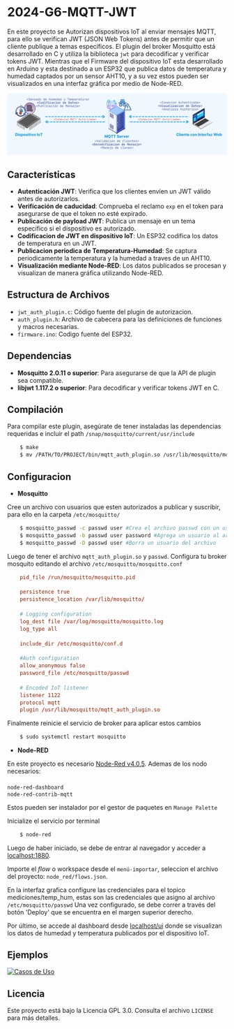 # 2024-G6-MQTT-JWT

En este proyecto se Autorizan dispositivos IoT al enviar mensajes MQTT, para ello se verifican JWT (JSON Web Tokens) antes de permitir que un cliente publique a temas específicos. El plugin del broker Mosquitto está desarrollado en C y utiliza la biblioteca `jwt` para decodificar y verificar tokens JWT. Mientras que el Firmware del dispositivo IoT esta desarrollado en Arduino y esta destinado a un ESP32 que publica datos de temperatura y humedad captados por un sensor AHT10, y a su vez estos pueden ser visualizados en una interfaz gráfica por medio de Node-RED.

<p align="center">
  <img src="assets/Dispositivo IoT.png" alt="Diagrama">
</p>


## Características

- **Autenticación JWT**: Verifica que los clientes envíen un JWT válido antes de autorizarlos.
- **Verificación de caducidad**: Comprueba el reclamo `exp` en el token para asegurarse de que el token no esté expirado.
- **Publicación de payload JWT**: Publica un mensaje en un tema específico si el dispositivo es autorizado.
- **Codificacion de JWT en dispositivo IoT**: Un ESP32 codifica los datos de temperatura en un JWT.
- **Publicacion periodica de Temperatura-Humedad**: Se captura periodicamente la temperatura y la humedad a traves de un AHT10.
- **Visualización mediante Node-RED**: Los datos publicados se procesan y visualizan de manera gráfica utilizando Node-RED.

## Estructura de Archivos

- `jwt_auth_plugin.c`: Código fuente del plugin de autorizacion.
- `auth_plugin.h`: Archivo de cabecera para las definiciones de funciones y macros necesarias.
- `firmware.ino`: Codigo fuente del ESP32.
  
## Dependencias

- **Mosquitto 2.0.11 o superior**: Para asegurarse de que la API de plugin sea compatible.
- **libjwt 1.117.2 o superior**: Para decodificar y verificar tokens JWT en C.

## Compilación

Para compilar este plugin, asegúrate de tener instaladas las dependencias requeridas e incluir el path `/snap/mosquitto/current/usr/include`

```bash
    $ make
    $ mv /PATH/TO/PROJECT/bin/mqtt_auth_plugin.so /usr/lib/mosquitto/mqtt_auth_plugin.so
```

## Configuracion

- **Mosquitto**

Cree un archivo con usuarios que esten autorizados a publicar y suscribir,
para ello en la carpeta `/etc/mosquitto/`

```bash
    $ mosquitto_passwd -c passwd user #Crea el archivo passwd con un usuario
    $ mosquitto_passwd -b passwd user password #Agrega un usuario al archivo passwd
    $ mosquitto_passwd -D passwd user #Borra un usuario del archivo
```
Luego de tener el archivo `mqtt_auth_plugin.so` y `passwd`.
Configura tu broker mosquito editando el archivo `/etc/mosquitto/mosquitto.conf`

```conf
    pid_file /run/mosquitto/mosquitto.pid

    persistence true
    persistence_location /var/lib/mosquitto/

    # Logging configuration
    log_dest file /var/log/mosquitto/mosquitto.log
    log_type all

    include_dir /etc/mosquitto/conf.d

    #Auth configuration
    allow_anonymous false
    password_file /etc/mosquitto/passwd

    # Encoded IoT listener
    listener 1122
    protocol mqtt
    plugin /usr/lib/mosquitto/mqtt_auth_plugin.so
```
Finalmente reinicie el servicio de broker para aplicar estos cambios
```bash
    $ sudo systemctl restart mosquitto
```

- **Node-RED**

En este proyecto es necesario [Node-Red v4.0.5](https://github.com/node-red/node-red/releases/tag/4.0.5).
Ademas de los nodo necesarios:
####
    node-red-dashboard
    node-red-contrib-mqtt

Estos pueden ser instalador por el gestor de paquetes en `Manage Palette`

Inicialize el servicio por terminal
```bash
    $ node-red
```
Luego de haber iniciado, se debe de entrar al navegador y acceder a [localhost:1880](http://localhost:1880).

Importe el _flow_ o workspace desde el `menú-importar`, seleccion el archivo del proyecto: `node_red/flows.json`.

En la interfaz grafica configure las credenciales para el topico mediciones/temp_hum,
estas son las credenciales que asigno al archivo `/etc/mosquitto/passwd`
Una vez configurado, se debe correr a través del botón 'Deploy' que se encuentra en el margen superior derecho.

Por último, se accede al dashboard desde [localhost/ui](http://localhost:1880/ui) donde se visualizan
los datos de humedad y temperatura publicados por el dispositivo IoT.

## Ejemplos
[![Casos de Uso](https://drive.google.com/thumbnail?id=1fClLjQQVeiKHwgglp4CNxAXF6xguolMV)](https://drive.google.com/file/d/1fClLjQQVeiKHwgglp4CNxAXF6xguolMV)
## Licencia

Este proyecto está bajo la Licencia GPL 3.0. Consulta el archivo `LICENSE` para más detalles.

